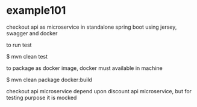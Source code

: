 # example101

checkout api as microservice in standalone spring boot using jersey, swagger and
docker

to run test

$ mvn clean test

to package as docker image, docker must available in machine

$ mvn clean package docker:build


checkout api microservice depend upon discount api microservice, but for testing
purpose it is mocked
